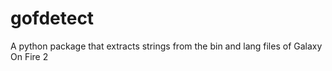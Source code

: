 # gofdetect
 A python package that extracts strings from the bin and lang files of Galaxy On Fire 2

